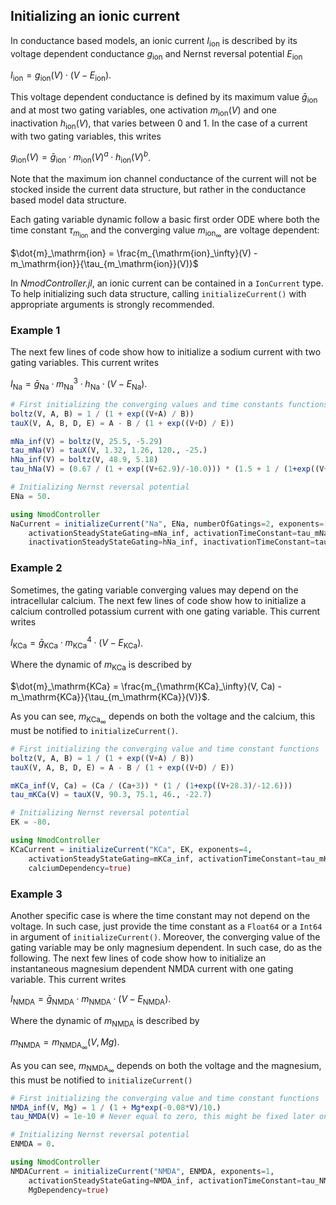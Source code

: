 ## Initializing an ionic current

In conductance based models, an ionic current $I_\mathrm{ion}$ is described by its voltage dependent conductance $g_\mathrm{ion}$ and Nernst reversal potential $E_\mathrm{ion}$

$I_\mathrm{ion} = g_\mathrm{ion}(V) \cdot (V - E_\mathrm{ion})$.

This voltage dependent conductance is defined by its maximum value $\bar{g}_\mathrm{ion}$ and at most two gating variables, one activation $m_\mathrm{ion}(V)$ and one inactivation $h_\mathrm{ion}(V)$, that varies between 0 and 1. In the case of a current with two gating variables, this writes

$g_\mathrm{ion}(V) = \bar{g}_\mathrm{ion} \cdot m_\mathrm{ion}(V)^{a} \cdot h_\mathrm{ion}(V)^{b}$.

Note that the maximum ion channel conductance of the current will not be stocked inside the current data structure, but rather in the conductance based model data structure.

Each gating variable dynamic follow a basic first order ODE where both the time constant $\tau_{m_\mathrm{ion}}$ and the converging value $m_{\mathrm{ion}_\infty}$ are voltage dependent: 

$\dot{m}_\mathrm{ion} = \frac{m_{\mathrm{ion}_\infty}(V) - m_\mathrm{ion}}{\tau_{m_\mathrm{ion}}(V)}$

In *NmodController.jl*, an ionic current can be contained in a `IonCurrent` type. To help initializing such data structure, calling `initializeCurrent()` with appropriate arguments is strongly recommended.

### Example 1

The next few lines of code show how to initialize a sodium current with two gating variables. This current writes

$I_\mathrm{Na} = \bar{g}_\mathrm{Na} \cdot m_\mathrm{Na}^{3} \cdot h_\mathrm{Na} \cdot (V - E_\mathrm{Na})$.

```julia
# First initializing the converging values and time constants functions
boltz(V, A, B) = 1 / (1 + exp((V+A) / B))
tauX(V, A, B, D, E) = A - B / (1 + exp((V+D) / E))

mNa_inf(V) = boltz(V, 25.5, -5.29)
tau_mNa(V) = tauX(V, 1.32, 1.26, 120., -25.)
hNa_inf(V) = boltz(V, 48.9, 5.18)
tau_hNa(V) = (0.67 / (1 + exp((V+62.9)/-10.0))) * (1.5 + 1 / (1+exp((V+34.9)/3.6)))

# Initializing Nernst reversal potential
ENa = 50.

using NmodController
NaCurrent = initializeCurrent("Na", ENa, numberOfGatings=2, exponents=[3, 1],
    activationSteadyStateGating=mNa_inf, activationTimeConstant=tau_mNa,
    inactivationSteadyStateGating=hNa_inf, inactivationTimeConstant=tau_hNa)
```

### Example 2

Sometimes, the gating variable converging values may depend on the intracellular calcium. The next few lines of code show how to initialize a calcium controlled potassium current with one gating variable. This current writes

$I_\mathrm{KCa} = \bar{g}_\mathrm{KCa} \cdot m_\mathrm{KCa}^{4} \cdot (V - E_\mathrm{KCa})$.

Where the dynamic of $m_\mathrm{KCa}$ is described by

$\dot{m}_\mathrm{KCa} = \frac{m_{\mathrm{KCa}_\infty}(V, Ca) - m_\mathrm{KCa}}{\tau_{m_\mathrm{KCa}}(V)}$.

As you can see, $m_{\mathrm{KCa}_\infty}$ depends on both the voltage and the calcium, this must be notified to `initializeCurrent()`.

```julia
# First initializing the converging value and time constant functions
boltz(V, A, B) = 1 / (1 + exp((V+A) / B))
tauX(V, A, B, D, E) = A - B / (1 + exp((V+D) / E))

mKCa_inf(V, Ca) = (Ca / (Ca+3)) * (1 / (1+exp((V+28.3)/-12.6)))
tau_mKCa(V) = tauX(V, 90.3, 75.1, 46., -22.7)

# Initializing Nernst reversal potential
EK = -80.

using NmodController
KCaCurrent = initializeCurrent("KCa", EK, exponents=4,
    activationSteadyStateGating=mKCa_inf, activationTimeConstant=tau_mKCa,
    calciumDependency=true)
```

### Example 3

Another specific case is where the time constant may not depend on the voltage. In such case, just provide the time constant as a `Float64` or a `Int64` in argument of `initializeCurrent()`. Moreover, the converging value of the gating variable may be only magnesium dependent. In such case, do as the following. The next few lines of code show how to initialize an instantaneous magnesium dependent NMDA current with one gating variable. This current writes

$I_\mathrm{NMDA} = \bar{g}_\mathrm{NMDA} \cdot m_\mathrm{NMDA} \cdot (V - E_\mathrm{NMDA})$.

Where the dynamic of $m_\mathrm{NMDA}$ is described by

$m_\mathrm{NMDA} = m_{\mathrm{NMDA}_\infty}(V, Mg)$.

As you can see, $m_{\mathrm{NMDA}_\infty}$ depends on both the voltage and the magnesium, this must be notified to `initializeCurrent()`

```julia
# First initializing the converging value and time constant functions
NMDA_inf(V, Mg) = 1 / (1 + Mg*exp(-0.08*V)/10.)
tau_NMDA(V) = 1e-10 # Never equal to zero, this might be fixed later on

# Initializing Nernst reversal potential
ENMDA = 0.

using NmodController
NMDACurrent = initializeCurrent("NMDA", ENMDA, exponents=1,
    activationSteadyStateGating=NMDA_inf, activationTimeConstant=tau_NMDA,
    MgDependency=true)
```